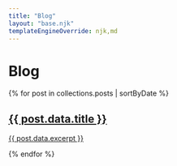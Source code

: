 ```yaml
---
title: "Blog"
layout: "base.njk"
templateEngineOverride: njk,md
---
```


# Blog

{% for post in collections.posts | sortByDate %}

  <div class="mb-8 -mx-3 p-3 rounded-md transition-colors duration-300 hover:bg-gray-700">
    <a href="{{ post.url }}">
      <h2>{{ post.data.title }}</h2>
      <p>{{ post.data.excerpt }}</p>
    </a>
  </div>
{% endfor %}
